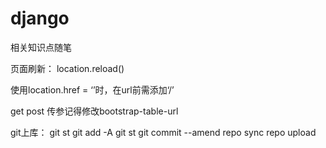 # django
相关知识点随笔

页面刷新： location.reload()

使用location.href = ‘’时，在url前需添加‘/’

get post 传参记得修改bootstrap-table-url

git上库：
  git st
  git add -A
  git st
  git commit --amend
  repo sync
  repo upload
  
